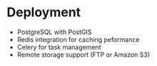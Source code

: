 # Deployment

- PostgreSQL with PostGIS
- Redis integration for caching peformance
- Celery for task management
- Remote storage support (FTP or Amazon S3)

